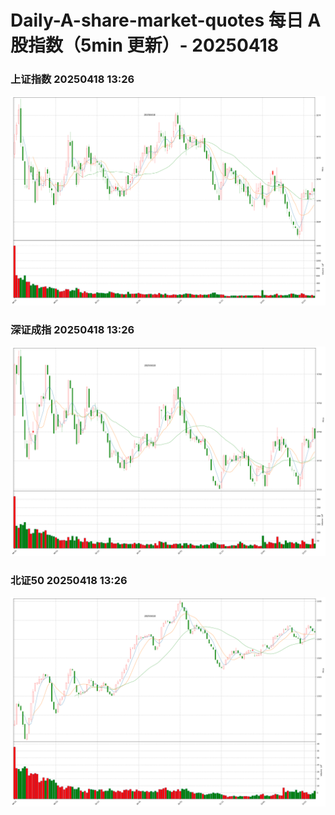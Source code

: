 
# Daily-A-share-market-quotes 每日 A 股指数（5min 更新）- 20250418

### 上证指数 20250418 13:26
![](./fig/2025/4/20250418-sh000001.png)

### 深证成指 20250418 13:26
![](./fig/2025/4/20250418-sz399001.png)

### 北证50 20250418 13:26
![](./fig/2025/4/20250418-bj899050.png)
